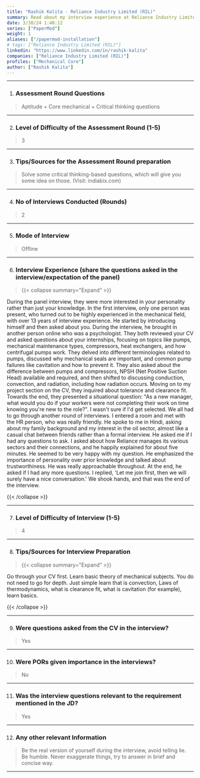 ```yaml
---
title: "Rashik Kalita - Reliance Industry Limited (RIL)"
summary: Read about my interview experience at Reliance Industry Limited (RIL)
date: 3/30/24 1:48:12
series: ["PaperMod"]
weight: 1
aliases: ["/papermod-installation"]
# tags: ["Reliance Industry Limited (RIL)"]
linkedin: "https://www.linkedin.com/in/rashik-kalita"
companies: ["Reliance Industry Limited (RIL)"]
profiles: ["Mechanical Core"]
author: ["Rashik Kalita"]
---
```

---
1. ### Assessment Round Questions

> Aptitude + Core mechanical + Critical thinking questions

---

2. ### Level of Difficulty of the Assessment Round (1-5)

> 3

---

3. ### Tips/Sources for the Assessment Round preparation

> Solve some critical thinking-based questions, which will give you some idea on those. (Visit: indiabix.com)

---

4. ### No of Interviews Conducted (Rounds)

> 2

---

5. ### Mode of Interview

> Offline

---

6. ### Interview Experience (share the questions asked in the interview/expectation of the panel)

> {{< collapse summary="Expand" >}}

During the panel interview, they were more interested in your personality rather than just your knowledge. In the first interview, only one person was present, who turned out to be highly experienced in the mechanical field, with over 13 years of interview experience. He started by introducing himself and then asked about you. During the interview, he brought in another person online who was a psychologist. They both reviewed your CV and asked questions about your internships, focusing on topics like pumps, mechanical maintenance types, compressors, heat exchangers, and how centrifugal pumps work. They delved into different terminologies related to pumps, discussed why mechanical seals are important, and common pump failures like cavitation and how to prevent it. They also asked about the difference between pumps and compressors, NPSH (Net Positive Suction Head) available and required, and then shifted to discussing conduction, convection, and radiation, including how radiation occurs. Moving on to my project section on the CV, they inquired about tolerance and clearance fit. Towards the end, they presented a situational question: "As a new manager, what would you do if your workers were not completing their work on time knowing you're new to the role?". I wasn't sure if I'd get selected. We all had to go through another round of interviews. I entered a room and met with the HR person, who was really friendly. He spoke to me in Hindi, asking about my family background and my interest in the oil sector, almost like a casual chat between friends rather than a formal interview. He asked me if I had any questions to ask. I asked about how Reliance manages its various sectors and their connections, and he happily explained for about five minutes. He seemed to be very happy with my question. He emphasized the importance of personality over prior knowledge and talked about trustworthiness. He was really approachable throughout. At the end, he asked if I had any more questions. I replied, 'Let me join first, then we will surely have a nice conversation.' We shook hands, and that was the end of the interview.

{{< /collapse >}}

---

7. ### Level of Difficulty of Interview (1-5)

> 4

---

8. ### Tips/Sources for Interview Preparation

> {{< collapse summary="Expand" >}}

Go through your CV first. Learn basic theory of mechanical subjects. You do not need to go for depth. Just simple learn that is convection, Laws of thermodynamics, what is clearance fit, what is cavitation (for example), learn basics.

{{< /collapse >}}

---

9. ### Were questions asked from the CV in the interview?

> Yes

---

10. ### Were PORs given importance in the interviews?

> No

---

11. ### Was the interview questions relevant to the requirement mentioned in the JD?

> Yes

---

12. ### Any other relevant Information

> Be the real version of yourself during the interview, avoid telling lie. Be humble. Never exaggerate things, try to answer in brief and concise way.

---

